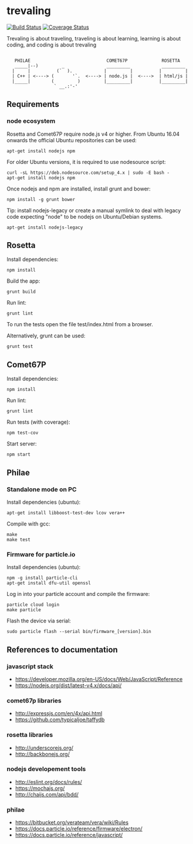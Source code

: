 # trevaling

[![Build Status](https://travis-ci.org/lluiscampos/trevaling.svg?branch=master)](https://travis-ci.org/lluiscampos/trevaling)
[![Coverage Status](https://coveralls.io/repos/github/lluiscampos/trevaling/badge.svg?branch=master)](https://coveralls.io/github/lluiscampos/trevaling?branch=master)

Trevaling is about traveling, traveling is about learning, learning is about coding, and coding is about trevaling
```

   PHILAE                             COMET67P             ROSETTA
   _____|--)         _                _________            _________
  |     |          (`  ).            |         |          |         |
  | C++ | <----> (       '`.  <----> | node.js |  <---->  | html/js |
  |_____|        (         )         |_________|          |_________|
                  ` __.:'-'

```

## Requirements

### node ecosystem

Rosetta and Comet67P require node.js v4 or higher. From Ubuntu 16.04 onwards the official Ubuntu repositories can be used:
```
apt-get install nodejs npm
```

For older Ubuntu versions, it is required to use nodesource script:
```
curl -sL https://deb.nodesource.com/setup_4.x | sudo -E bash -
apt-get install nodejs npm
```

Once nodejs and npm are installed, install grunt and bower:
```
npm install -g grunt bower
```

Tip: install nodejs-legacy or create a manual symlink to deal with legacy code expecting "node" to be nodejs on Ubuntu/Debian systems.
```
apt-get install nodejs-legacy
```

## Rosetta

Install dependencies:
```
npm install
```

Build the app:
```
grunt build
```

Run lint:
```
grunt lint
```

To run the tests open the file test/index.html from a browser.

Alternatively, grunt can be used:
```
grunt test
```

## Comet67P

Install dependencies:
```
npm install
```

Run lint:
```
grunt lint
```

Run tests (with coverage):
```
npm test-cov
```

Start server:
```
npm start
```

## Philae

### Standalone mode on PC

Install dependencies (ubuntu):
```
apt-get install libboost-test-dev lcov vera++
```

Compile with gcc:
```
make
make test
```

### Firmware for particle.io

Install dependencies (ubuntu):
```
npm -g install particle-cli
apt-get install dfu-util openssl
```

Log in into your particle account and compile the firmware:
```
particle cloud login
make particle
```

Flash the device via serial:
```
sudo particle flash --serial bin/firmware_[version].bin
```

## References to documentation

### javascript stack
- https://developer.mozilla.org/en-US/docs/Web/JavaScript/Reference
- https://nodejs.org/dist/latest-v4.x/docs/api/

### comet67p libraries
- http://expressjs.com/en/4x/api.html
- https://github.com/typicaljoe/taffydb

### rosetta libraries
- http://underscorejs.org/
- http://backbonejs.org/

### nodejs developement tools
- http://eslint.org/docs/rules/
- https://mochajs.org/
- http://chaijs.com/api/bdd/

### philae
- https://bitbucket.org/verateam/vera/wiki/Rules
- https://docs.particle.io/reference/firmware/electron/
- https://docs.particle.io/reference/javascript/
